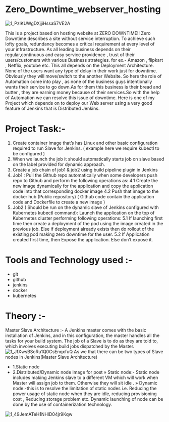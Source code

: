 # Zero_Downtime_webserver_hosting

![1_PzlKUWgDXjjiHssaS7VE2A](https://user-images.githubusercontent.com/60088271/92413832-81d36480-f16f-11ea-870a-dd0d3a78ec86.jpeg)

This is a project based on hosting website at ZERO DOWNTIME!! Zero Downtime describes a site without service interruption. To achieve such lofty goals, redundancy becomes a critical requirement at every level of your infrastructure.
As all leading business depends on their regular,continuous and easy service providence , trust of their users/customers with various Business strategies. for ex.- Amazon , flipkart , Netflix, youtube etc.
This all depends on the Deployment Architecture. None of the users want any type of delay in their work just for downtime. Obviously they will move/switch to the another Website.
So here the role of Automation come into play , as none of the business guys intentionally wants their service to go down.As for them this business is their bread and butter , they are earning money because of their services.So with the help of Automation we can resolve this issue of downtime.
Here is one of my Project which depends on to deploy our Web server using a very good feature of Jenkins that is Distributed Jenkins.

# Project Task:-
1. Create container image that’s has Linux and other basic configuration required to run Slave for Jenkins. ( example here we require kubectl to be configured )
2. When we launch the job it should automatically starts job on slave based on the label provided for dynamic approach.
3. Create a job chain of job1 & job2 using build pipeline plugin in Jenkins
4. Job1 : Pull the Github repo automatically when some developers push repo to Github and perform the following operations as:
4.1 Create the new image dynamically for the application and copy the application code into that corresponding docker image
4.2 Push that image to the docker hub (Public repository)
( Github code contain the application code and Dockerfile to create a new image )
5. Job2 ( Should be run on the dynamic slave of Jenkins configured with Kubernetes kubectl command): Launch the application on the top of Kubernetes cluster performing following operations:
5.1 If launching first time then create a deployment of the pod using the image created in the previous job. Else if deployment already exists then do rollout of the existing pod making zero downtime for the user.
5.2 If Application created first time, then Expose the application. Else don’t expose it.

# Tools and Technology used :-
- git
- github
- jenkins
- docker
- kubernetes

# Theory :-
Master Slave Architecture :- A Jenkins master comes with the basic installation of Jenkins, and in this configuration, the master handles all the tasks for your build system. The job of a Slave is to do as they are told to, which involves executing build jobs dispatched by the Master.
![1_JfXwsBSoRu1Q0CsEnqxfuQ](https://user-images.githubusercontent.com/60088271/92413867-a7606e00-f16f-11ea-90c6-473912c8109d.png)
As we that there can be two types of Slave nodes in Jenkins(Master Slave Architecture)
- 1.Static node
- 2.Distributed/Dynamic node
Image for post
» Static node:- Static node includes making Jenkins slave to a different VM which will work when Master will assign job to them.
Otherwise they will sit idle .
» Dynamic node:-this is to resolve the limitation of static nodes i.e. Reducing the power usage of static node when they are idle, reducing provisioning cost , Reducing storage problem etc.
Dynamic launching of node can be done by the use of containerization technology.

![1_49JemATeH1NHlD04jr9Kqw](https://user-images.githubusercontent.com/60088271/92413893-be9f5b80-f16f-11ea-9874-7617266b44f6.png)



